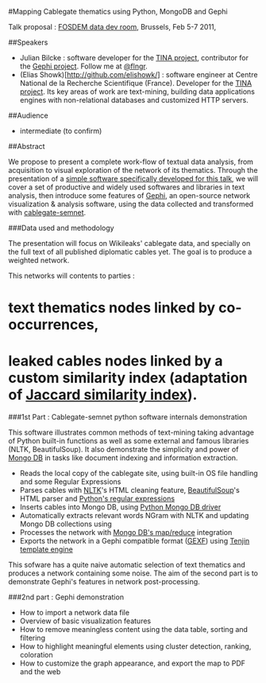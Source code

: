 #Mapping Cablegate thematics using Python, MongoDB and Gephi


Talk proposal : [FOSDEM data dev room](http://datadevroom.couch.it/), Brussels, Feb 5-7 2011, 

##Speakers

 - Julian Bilcke : software developer for the [TINA project](http://tinasoft.eu), contributor for the [Gephi project](http://gephi.org). Follow me at [@flngr](http://twitter.com/flngr).
 - (Elias Showk)[http://github.com/elishowk/] : software engineer at Centre National de la Recherche Scientifique (France). Developer for the [TINA project](http://tinasoft.eu). Its key areas of work are text-mining, building data applications engines with non-relational databases and customized HTTP servers.

##Audience

 - intermediate (to confirm)

##Abstract

We propose to present a complete work-flow of textual data analysis, from acquisition to visual exploration of the network of its thematics. Through the presentation of a [simple software specifically developed for this talk](http://github.com/elishowk/cablegate_semnet), we will cover a set of productive and widely used softwares and libraries in text analysis, then introduce some features of [Gephi](http://gephi.org), an open-source network visualization & analysis software, using the data collected and transformed with [cablegate-semnet](http://github.com/elishowk/cablegate_semnet).

###Data used and methodology

The presentation will focus on Wikileaks' cablegate data, and specially on the full text of all published diplomatic cables yet. The goal is to produce a weighted network.

This networks will contents to parties :

 # text thematics nodes linked by co-occurrences,
 # leaked cables nodes linked by a custom similarity index (adaptation of [Jaccard similarity index](http://en.wikipedia.org/wiki/Jaccard_index)).


###1st Part : Cablegate-semnet python software internals demonstration


This software illustrates common methods of text-mining taking advantage of Python built-in functions as well as some external and famous libraries (NLTK, BeautifulSoup).
It also demonstrate the simplicity and power of [Mongo DB](http://mongodb.org) in tasks like document indexing and information extraction.

 - Reads the local copy of the cablegate site, using built-in OS file handling and some Regular Expressions
 - Parses cables with [NLTK](http://nltk.org)'s HTML cleaning feature, [BeautifulSoup](http://www.crummy.com/software/BeautifulSoup/)'s HTML parser and [Python's regular expressions](http://docs.python.org/library/re.html)
 - Inserts cables into Mongo DB, using [Python Mongo DB driver](http://api.mongodb.org/python/1.9%2B/index.html)
 - Automatically extracts relevant words NGram with NLTK and updating Mongo DB collections using
 - Processes the network with [Mongo DB's map/reduce](http://www.mongodb.org/display/DOCS/MapReduce) integration
 - Exports the network in a Gephi compatible format ([GEXF](http://gexf.net)) using [Tenjin template engine](http://www.kuwata-lab.com/tenjin/)
 
This sofware has a quite naive automatic selection of text thematics and produces a network containing some noise. The aim of the second part is to demonstrate Gephi's features in network post-processing.

###2nd part : Gephi demonstration

- How to import a network data file
- Overview of basic visualization features
- How to remove meaningless content using the data table, sorting and filtering
- How to highlight meaningful elements using cluster detection, ranking, coloration
- How to customize the graph appearance, and export the map to PDF and the web